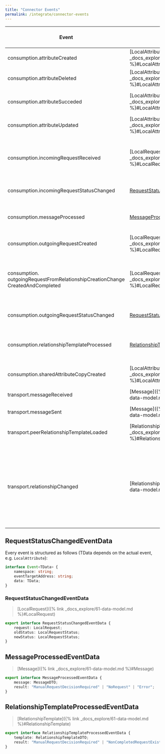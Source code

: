 ```yaml
---
title: "Connector Events"
permalink: /integrate/connector-events
---
```


| Event                                                                                | Data                                                                                   | Description (This event is triggered when ...)                                                                                                                                                                                         |
| ------------------------------------------------------------------------------------ | -------------------------------------------------------------------------------------- | -------------------------------------------------------------------------------------------------------------------------------------------------------------------------------------------------------------------------------------- |
| consumption.attributeCreated                                                         | [LocalAttribute]({% link _docs_explore/61-data-model.md %}#LocalAttribute)             | ... an Attribute was created manually or through a Request.                                                                                                                                                                            |
| consumption.attributeDeleted                                                         | [LocalAttribute]({% link _docs_explore/61-data-model.md %}#LocalAttribute)             | ... an Attribute was deleted manually or through a Request.                                                                                                                                                                            |
| consumption.attributeSucceded                                                        | [LocalAttribute]({% link _docs_explore/61-data-model.md %}#LocalAttribute)             | ... an Attribute was succeeded manually or through a Request.                                                                                                                                                                          |
| consumption.attributeUpdated                                                         | [LocalAttribute]({% link _docs_explore/61-data-model.md %}#LocalAttribute)             | ... an Attribute was updated manually or through a Request.                                                                                                                                                                            |
| consumption.incomingRequestReceived                                                  | [LocalRequest]({% link _docs_explore/61-data-model.md %}#LocalRequest)                 | ... an incoming Request was received either by loading a Relationship Template or by receiving a Message                                                                                                                               |
| consumption.incomingRequestStatusChanged                                             | [RequestStatusChangedEventData](#requeststatuschangedeventdata)                        | ... the status of an incoming Request has changed.                                                                                                                                                                                     |
| consumption.messageProcessed                                                         | [MessageProcessedEventData](#messageprocessedeventdata)                                | ... a Message was processed by Modules like the `RequestModule` or `DeciderModule`.                                                                                                                                                    |
| consumption.outgoingRequestCreated                                                   | [LocalRequest]({% link _docs_explore/61-data-model.md %}#LocalRequest)                 | ... an outgoing Request was created.                                                                                                                                                                                                   |
| consumption.<br>outgoingRequestFromRelationshipCreationChange<br>CreatedAndCompleted | [LocalRequest]({% link _docs_explore/61-data-model.md %}#LocalRequest)                 | ... an outgoing Request was created and directly completed.<br>This happens if the Response came in with a new Relationship.                                                                                                           |
| consumption.outgoingRequestStatusChanged                                             | [RequestStatusChangedEventData](#requeststatuschangedeventdata)                        | ... the status of an outgoing Request has changed.                                                                                                                                                                                     |
| consumption.relationshipTemplateProcessed                                            | [RelationshipTemplateProcessedEventData](#relationshiptemplateprocessedeventdata)      | ... a RelationshipTemplate was processed by Modules like the `RequestModule` or `DeciderModule`.                                                                                                                                       |
| consumption.sharedAttributeCopyCreated                                               | [LocalAttribute]({% link _docs_explore/61-data-model.md %}#LocalAttribute)             | ... an Attribute is copied for sharing with another identity.                                                                                                                                                                          |
| transport.messageReceived                                                            | [Message]({% link _docs_explore/61-data-model.md %}#Message)                           | ... a Message is received during synchronization.                                                                                                                                                                                      |
| transport.messageSent                                                                | [Message]({% link _docs_explore/61-data-model.md %}#Message)                           | ... a Message was sent.                                                                                                                                                                                                                |
| transport.peerRelationshipTemplateLoaded                                             | [RelationshipTemplate]({% link _docs_explore/61-data-model.md %}#RelationshipTemplate) | ... a Relationship Template was loaded that belongs to another identity.                                                                                                                                                               |
| transport.relationshipChanged                                                        | [Relationship]({% link _docs_explore/61-data-model.md %}#Relationship)                 | ... a Relationship has changed. This can be due to one of the following cases:<br> • you create a Relationship<br> • you accept, reject or revoke a Relationship Change<br> • a Relationship Change is received during synchronization |

## RequestStatusChangedEventData

Every event is structured as follows (TData depends on the actual event, e.g. `LocalAttribute`):

```ts
interface Event<TData> {
    namespace: string;
    eventTargetAddress: string;
    data: TData;
}
```

### RequestStatusChangedEventData

> [LocalRequest]({% link _docs_explore/61-data-model.md %}#LocalRequest)

```ts
export interface RequestStatusChangedEventData {
    request: LocalRequest;
    oldStatus: LocalRequestStatus;
    newStatus: LocalRequestStatus;
}
```

## MessageProcessedEventData

> [Message]({% link _docs_explore/61-data-model.md %}#Message)

```ts
export interface MessageProcessedEventData {
    message: MessageDTO;
    result: "ManualRequestDecisionRequired" | "NoRequest" | "Error";
}
```

## RelationshipTemplateProcessedEventData

> [RelationshipTemplate]({% link _docs_explore/61-data-model.md %}#RelationshipTemplate)

```ts
export interface RelationshipTemplateProcessedEventData {
    template: RelationshipTemplateDTO;
    result: "ManualRequestDecisionRequired" | "NonCompletedRequestExists" | "RelationshipExists" | "NoRequest" | "Error";
}
```
